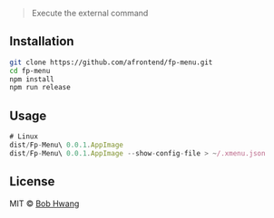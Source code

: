 <!-- # fp-menu [![NPM version][npm-image]][npm-url] [![Build Status][travis-image]][travis-url] [![Dependency Status][daviddm-image]][daviddm-url] [![Coverage percentage][coveralls-image]][coveralls-url] -->
> Execute the external command

## Installation

```sh
git clone https://github.com/afrontend/fp-menu.git
cd fp-menu
npm install
npm run release
```

## Usage

```js
# Linux
dist/Fp-Menu\ 0.0.1.AppImage
dist/Fp-Menu\ 0.0.1.AppImage --show-config-file > ~/.xmenu.json
```

## License

MIT © [Bob Hwang](https://afrontend.github.io)


[npm-image]: https://badge.fury.io/js/fp-menu.svg
[npm-url]: https://npmjs.org/package/fp-menu
[travis-image]: https://travis-ci.org/afrontend/fp-menu.svg?branch=master
[travis-url]: https://travis-ci.org/afrontend/fp-menu
[daviddm-image]: https://david-dm.org/afrontend/fp-menu.svg?theme=shields.io
[daviddm-url]: https://david-dm.org/afrontend/fp-menu
[coveralls-image]: https://coveralls.io/repos/afrontend/fp-menu/badge.svg
[coveralls-url]: https://coveralls.io/r/afrontend/fp-menu
